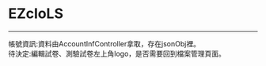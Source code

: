 # EZcloLS
-------------------------------------
帳號資訊:資料由AccountInfController拿取，存在jsonObj裡。        
待決定:編輯試卷、測驗試卷左上角logo，是否需要回到檔案管理頁面。
